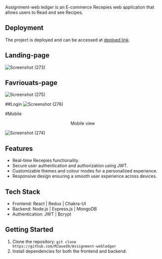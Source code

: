 Assignment-web ledger is an E-commerce Recepies  web application that allows users to Read and see Recipes.

## Deployment
The project is deployed and can be accessed at [deploed link](https://town-talk-connect.vercel.app/).


## Landing-page
![Screenshot (273)](https://github.com/MJaved9/Assignment-webledger/assets/101566706/61f0e30f-5b83-43df-95fa-346685c69e6b)


## Favriouats-page
![Screenshot (275)](https://github.com/MJaved9/Assignment-webledger/assets/101566706/e1e7bf57-d423-467b-ba3f-03178838429d)


##Login 
![Screenshot (276)](https://github.com/MJaved9/Assignment-webledger/assets/101566706/8f4f5b78-1fd6-4bfc-9e3a-0506720beef9)


#Mobile
<p align="center">
Mobile view

![Screenshot (274)](https://github.com/MJaved9/Assignment-webledger/assets/101566706/9f7f2c2a-b4b1-461c-a057-0becefbf5ca3)


</p>



## Features

- Real-time Recepies  functionality.
- Secure user authentication and authorization using JWT.
- Customizable themes and colour modes for a personalized experience.
- Responsive design ensuring a smooth user experience across devices.


## Tech Stack

- Frontend: React | Redux | Chakra-UI
- Backend: Node.js | Express.js | MongoDB
- Authentication: JWT | Bcrypt
  

## Getting Started

1. Clone the repository: `git clone https://github.com/MJaved9/Assignment-webledger`
2. Install dependencies for both the frontend and backend:
